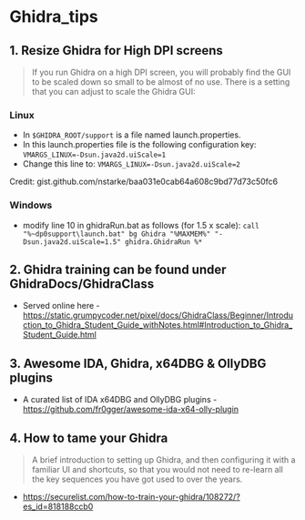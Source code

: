 # Ghidra_tips

## 1. Resize Ghidra for High DPI screens

> If you run Ghidra on a high DPI screen, you will probably find the GUI to be scaled down so small to be almost of no use.
There is a setting that you can adjust to scale the Ghidra GUI:

### Linux

* In `$GHIDRA_ROOT/support` is a file named launch.properties. 
* In this launch.properties file is the following configuration key: `VMARGS_LINUX=-Dsun.java2d.uiScale=1`
* Change this line to: `VMARGS_LINUX=-Dsun.java2d.uiScale=2`

Credit: gist.github.com/nstarke/baa031e0cab64a608c9bd77d73c50fc6

### Windows
* modify line 10 in ghidraRun.bat as follows (for 1.5 x scale): `call "%~dp0support\launch.bat" bg Ghidra "%MAXMEM%" "-Dsun.java2d.uiScale=1.5" ghidra.GhidraRun %*`

## 2. Ghidra training can be found under GhidraDocs/GhidraClass
* Served online here - https://static.grumpycoder.net/pixel/docs/GhidraClass/Beginner/Introduction_to_Ghidra_Student_Guide_withNotes.html#Introduction_to_Ghidra_Student_Guide.html


## 3. Awesome IDA, Ghidra, x64DBG & OllyDBG plugins
* A curated list of IDA x64DBG and OllyDBG plugins - https://github.com/fr0gger/awesome-ida-x64-olly-plugin

## 4. How to tame your Ghidra
> A brief introduction to setting up Ghidra, and then configuring it with a familiar UI and shortcuts, so that you would not need to re-learn all the key sequences you have got used to over the years.
* https://securelist.com/how-to-train-your-ghidra/108272/?es_id=818188ccb0
